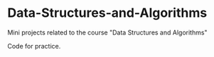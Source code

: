# Data-Structures-and-Algorithms
Mini projects related to the course "Data Structures and Algorithms"

Code for practice.
